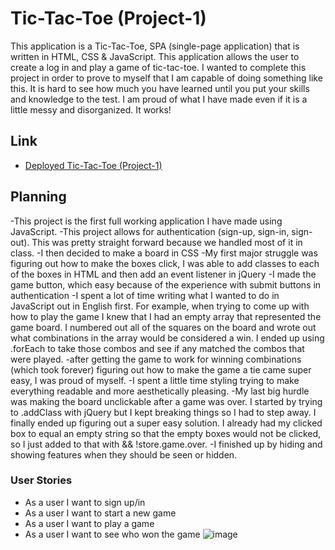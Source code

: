 # Tic-Tac-Toe (Project-1)

This application is a Tic-Tac-Toe, SPA (single-page application) that is written in HTML, CSS & JavaScript. This application allows the user to create a log in and play a game of tic-tac-toe. I wanted to complete this project in order to prove to myself that I am capable of doing something like this. It is hard to see how much you have learned until you put your skills and knowledge to the test. I am proud of what I have made even if it is a little messy and disorganized. It works!

## Link 

- [Deployed Tic-Tac-Toe (Project-1)]( https://sullydurgin.github.io/Project-1/)

## Planning

-This project is the first full working application I have made using JavaScript. 
-This project allows for authentication (sign-up, sign-in, sign-out). This was pretty straight    forward because we handled most of it in class.
-I then decided to make a board in CSS 
-My first major struggle was figuring out how to make the boxes click, I was able to add classes to each of the boxes in HTML and then add an event listener in jQuery
-I made the game button, which easy because of the experience with submit buttons in authentication 
-I spent a lot of time writing what I wanted to do in JavaScript out in English first. For example, when trying to come up with how to play the game I knew that I had an empty array that represented the game board. I numbered out all of the squares on the board and wrote out what combinations in the array would be considered a win. I ended up using .forEach  to take those combos and see if any matched the combos that were played.
-after getting the game to work for winning combinations (which took forever) figuring out how to make the game a tie came super easy, I was proud of myself.
-I spent a little time styling trying to make everything readable and more aesthetically pleasing.
-My last big hurdle was making the board unclickable after a game was over. I started by trying to .addClass with jQuery but I kept breaking things so I had to step away. I finally ended up figuring out a super easy solution. I already had my clicked box to equal an empty string so that the empty boxes would not be clicked, so I just added to that with && !store.game.over.
-I finished up by hiding and showing features when they should be seen or hidden.


### User Stories

-	As a user I want to sign up/in
-	As a user I want to start a new game
-	As a user I want to play a game
-	As a user I want to see who won the game
![image](https://user-images.githubusercontent.com/79120425/126578813-44501642-75e6-46ff-ba53-b4cf383fb673.png)
